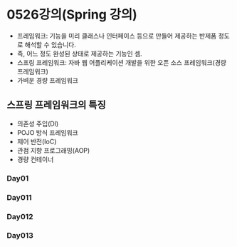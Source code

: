 # 0526강의(Spring 강의)
- 프레임워크: 기능을 미리 클래스나 인터페이스 등으로 만들어 제공하는 반제품 정도로 해석할 수 있습니다. 
- 즉, 어느 정도 완성된 상태로 제공하는 기능인 셈.
- 스프링 프레임워크: 자바 웹 어플리케이션 개발을 위한 오픈 소스 프레임워크(경량 프레임워크)
- 가벼운 경량 프레임워크

## 스프링 프레임워크의 특징
- 의존성 주입(DI)
- POJO 방식 프레임워크
- 제어 반전(IoC)
- 관점 지향 프로그래밍(AOP)
- 경량 컨테이너

### Day01


### Day011


### Day012


### Day013